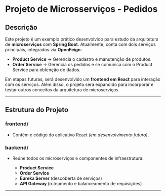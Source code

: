 # Projeto de Microsserviços - Pedidos

## Descrição

Este projeto é um exemplo prático desenvolvido para estudo da arquitetura de **microserviços** com **Spring Boot**.
Atualmente, conta com dois serviços principais, integrados via **OpenFeign**:

* **Product Service** → Gerencia o cadastro e manutenção de produtos.
* **Order Service** → Gerencia os pedidos e se comunica com o Product Service para obtenção de dados.

Em etapas futuras, será desenvolvido um **frontend em React** para interação com os serviços.
Além disso, o projeto será expandido para incorporar e testar outros conceitos da arquitetura de microserviços.

---

## Estrutura do Projeto

### **frontend/**

* Contém o código do aplicativo React *(em desenvolvimento futuro)*.

### **backend/**

* Reúne todos os microserviços e componentes de infraestrutura:

  * **Product Service**
  * **Order Service**
  * **Eureka Server** (descoberta de serviços)
  * **API Gateway** (roteamento e balanceamento de requisições)

---
